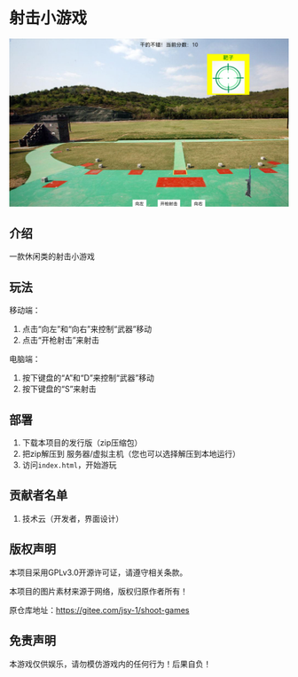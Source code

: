 # 射击小游戏

![预览图](image/help.png)

## 介绍

一款休闲类的射击小游戏

## 玩法

移动端：
1. 点击“向左”和“向右”来控制“武器”移动
2. 点击“开枪射击”来射击

电脑端：
1. 按下键盘的“A”和“D”来控制“武器”移动
2. 按下键盘的“S”来射击

## 部署

1. 下载本项目的发行版（zip压缩包）
2. 把zip解压到 服务器/虚拟主机（您也可以选择解压到本地运行）
3. 访问`index.html`，开始游玩

## 贡献者名单

1. 技术云（开发者，界面设计）

## 版权声明

本项目采用GPLv3.0开源许可证，请遵守相关条款。

本项目的图片素材来源于网络，版权归原作者所有！

原仓库地址：https://gitee.com/jsy-1/shoot-games

## 免责声明

本游戏仅供娱乐，请勿模仿游戏内的任何行为！后果自负！